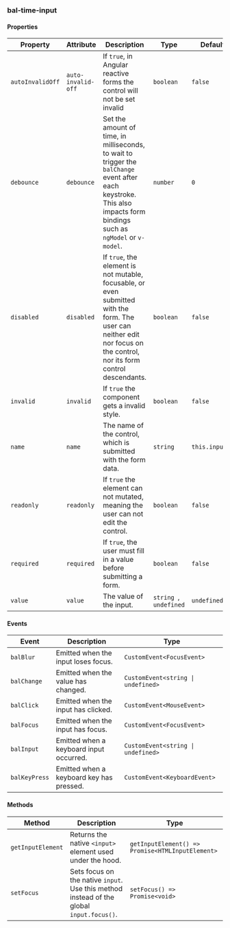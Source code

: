 ### bal-time-input
 
#### Properties

| Property         | Attribute          | Description                                                                                                                                                              | Type                    | Default        |
| ---------------- | ------------------ | ------------------------------------------------------------------------------------------------------------------------------------------------------------------------ | ----------------------- | -------------- |
| `autoInvalidOff` | `auto-invalid-off` | If `true`, in Angular reactive forms the control will not be set invalid                                                                                                 | `boolean`               | `false`        |
| `debounce`       | `debounce`         | Set the amount of time, in milliseconds, to wait to trigger the `balChange` event after each keystroke. This also impacts form bindings such as `ngModel` or `v-model`.  | `number`                | `0`            |
| `disabled`       | `disabled`         | If `true`, the element is not mutable, focusable, or even submitted with the form. The user can neither edit nor focus on the control, nor its form control descendants. | `boolean`               | `false`        |
| `invalid`        | `invalid`          | If `true` the component gets a invalid style.                                                                                                                            | `boolean`               | `false`        |
| `name`           | `name`             | The name of the control, which is submitted with the form data.                                                                                                          | `string`                | `this.inputId` |
| `readonly`       | `readonly`         | If `true` the element can not mutated, meaning the user can not edit the control.                                                                                        | `boolean`               | `false`        |
| `required`       | `required`         | If `true`, the user must fill in a value before submitting a form.                                                                                                       | `boolean`               | `false`        |
| `value`          | `value`            | The value of the input.                                                                                                                                                  | `string `, ` undefined` | `undefined`    |


#### Events

| Event         | Description                              | Type                               |
| ------------- | ---------------------------------------- | ---------------------------------- |
| `balBlur`     | Emitted when the input loses focus.      | `CustomEvent<FocusEvent>`          |
| `balChange`   | Emitted when the value has changed.      | `CustomEvent<string \| undefined>` |
| `balClick`    | Emitted when the input has clicked.      | `CustomEvent<MouseEvent>`          |
| `balFocus`    | Emitted when the input has focus.        | `CustomEvent<FocusEvent>`          |
| `balInput`    | Emitted when a keyboard input occurred.  | `CustomEvent<string \| undefined>` |
| `balKeyPress` | Emitted when a keyboard key has pressed. | `CustomEvent<KeyboardEvent>`       |


#### Methods

| Method            | Description                                                                              | Type                                             |
| ----------------- | ---------------------------------------------------------------------------------------- | ------------------------------------------------ |
| `getInputElement` | Returns the native `<input>` element used under the hood.                                | `getInputElement() => Promise<HTMLInputElement>` |
| `setFocus`        | Sets focus on the native `input`. Use this method instead of the global `input.focus()`. | `setFocus() => Promise<void>`                    |
 